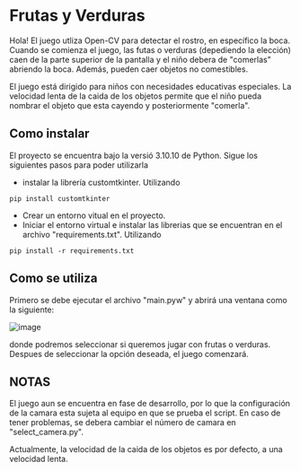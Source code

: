 # Frutas y Verduras

Hola! El juego utliza Open-CV para detectar el rostro, en específico la boca. Cuando se comienza el juego, las futas o verduras (depediendo la elección) caen de la parte superior de la pantalla y el niño debera de "comerlas" abriendo la boca. Además, pueden caer objetos no comestibles.

El juego está dirigido para niños con necesidades educativas especiales. La velocidad lenta de la caida de los objetos permite que el niño pueda nombrar el objeto que esta cayendo y posteriormente "comerla".

## Como instalar
El proyecto se encuentra bajo la versió 3.10.10 de Python.
Sigue los siguientes pasos para poder utilizarla

* instalar la librería customtkinter. Utilizando

```
pip install customtkinter
```
* Crear un entorno vitual en el proyecto.
* Iniciar el entorno virtual e instalar las librerias que se encuentran en el archivo "requirements.txt". Utilizando

```
pip install -r requirements.txt
```

## Como se utiliza

Primero se debe ejecutar el archivo "main.pyw" y abrirá una ventana como la siguiente:

![image](https://user-images.githubusercontent.com/104779576/225750610-497510fe-ea6f-4ffe-8504-2ddaae98b927.png)

donde podremos seleccionar si queremos jugar con frutas o verduras. Despues de seleccionar la opción deseada, el juego comenzará.

 ## NOTAS
El juego aun se encuentra en fase de desarrollo, por lo que la configuración de la camara esta sujeta al equipo en que se prueba el script. En caso de tener problemas, se debera cambiar el número de camara en "select_camera.py".

Actualmente, la velocidad de la caida de los objetos es por defecto, a una velocidad lenta. 
